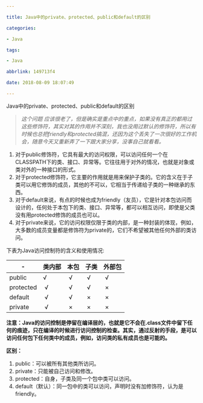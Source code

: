 ```yaml
---

title: Java中的private、protected、public和default的区别

categories:

- Java

tags:

- Java

abbrlink: 149713f4

date: 2018-08-09 18:07:49

---
```


Java中的private、protected、public和default的区别


> *这个问题 应该很老了，但是确实是重点中的重点，如果没有真正的都用过这些修饰符，其实对其的作用并不深刻，我也没用过默认的修饰符，所以有时候也总把friendly和protected搞混，还因为这个丢失了一次很好的工作机会，随意今天又重新弄了一下跟大家分享，没事自己就看看。*

<!-- more -->

1. 对于public修饰符，它具有最大的访问权限，可以访问任何一个在CLASSPATH下的类、接口、异常等。它往往用于对外的情况，也就是对象或类对外的一种接口的形式。
2. 对于protected修饰符，它主要的作用就是用来保护子类的。它的含义在于子类可以用它修饰的成员，其他的不可以，它相当于传递给子类的一种继承的东西。
3. 对于default来说，有点的时候也成为friendly（友员），它是针对本包访问而设计的，任何处于本包下的类、接口、异常等，都可以相互访问，即使是父类没有用protected修饰的成员也可以。
4. 对于private来说，它的访问权限仅限于类的内部，是一种封装的体现，例如，大多数的成员变量都是修饰符为private的，它们不希望被其他任何外部的类访问。

下表为Java访问控制符的含义和使用情况:

-|类内部|本包|子类|外部包
---|---|---|---|---
public    | √ | √ | √ | √
protected | √ | √ | √ | ×
default   | √ | √ | × | ×
private   | √ | × | × | ×

**注意：Java的访问控制是停留在编译层的，也就是它不会在.class文件中留下任何的痕迹，只在编译的时候进行访问控制的检查。其实，通过反射的手段，是可以访问任何包下任何类中的成员，例如，访问类的私有成员也是可能的。**

**区别：**
1. public：可以被所有其他类所访问。
2. private：只能被自己访问和修改。
3. protected：自身，子类及同一个包中类可以访问。
4. default（默认）：同一包中的类可以访问，声明时没有加修饰符，认为是friendly。